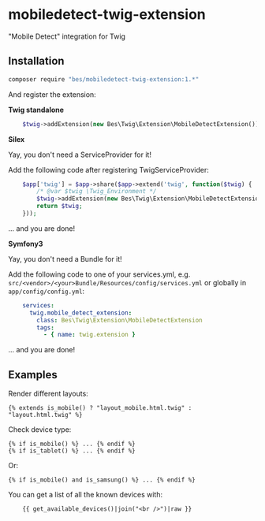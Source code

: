 mobiledetect-twig-extension
===========================

"Mobile Detect" integration for Twig


Installation
------------


```bash
composer require "bes/mobiledetect-twig-extension:1.*"
```

And register the extension:


**Twig standalone**

```php
    $twig->addExtension(new Bes\Twig\Extension\MobileDetectExtension());
```


**Silex**

Yay, you don't need a ServiceProvider for it!

Add the following code after registering TwigServiceProvider:

```php
    $app['twig'] = $app->share($app->extend('twig', function($twig) {
        /* @var $twig \Twig_Environment */
        $twig->addExtension(new Bes\Twig\Extension\MobileDetectExtension);
        return $twig;
    }));
```
... and you are done!


**Symfony3**

Yay, you don't need a Bundle for it!

Add the following code to one of your services.yml, e.g.
`src/<vendor>/<your>Bundle/Resources/config/services.yml` or
globally in `app/config/config.yml`:

```yaml
    services:
      twig.mobile_detect_extension:
        class: Bes\Twig\Extension\MobileDetectExtension
        tags:
          - { name: twig.extension }
```

... and you are done!


Examples
--------

Render different layouts:

```jinja
{% extends is_mobile() ? "layout_mobile.html.twig" : "layout.html.twig" %}
```

Check device type:

```jinja
{% if is_mobile() %} ... {% endif %}
{% if is_tablet() %} ... {% endif %}
```

Or:

```jinja
{% if is_mobile() and is_samsung() %} ... {% endif %}
```

You can get a list of all the known devices with:

```jinja
    {{ get_available_devices()|join("<br />")|raw }}
```
